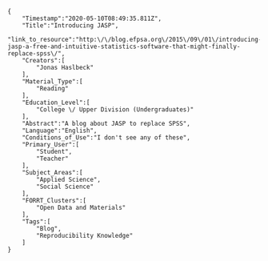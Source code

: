 
    {
        "Timestamp":"2020-05-10T08:49:35.811Z",
        "Title":"Introducing JASP",
        "link_to_resource":"http:\/\/blog.efpsa.org\/2015\/09\/01\/introducing-jasp-a-free-and-intuitive-statistics-software-that-might-finally-replace-spss\/",
        "Creators":[
            "Jonas Haslbeck"
        ],
        "Material_Type":[
            "Reading"
        ],
        "Education_Level":[
            "College \/ Upper Division (Undergraduates)"
        ],
        "Abstract":"A blog about JASP to replace SPSS",
        "Language":"English",
        "Conditions_of_Use":"I don't see any of these",
        "Primary_User":[
            "Student",
            "Teacher"
        ],
        "Subject_Areas":[
            "Applied Science",
            "Social Science"
        ],
        "FORRT_Clusters":[
            "Open Data and Materials"
        ],
        "Tags":[
            "Blog",
            "Reproducibility Knowledge"
        ]
    }
